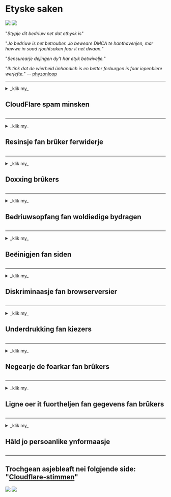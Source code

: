 # Etyske saken

![](https://codeberg.org/crimeflare/cloudflare-tor/media/branch/master/image/itsreallythatbad.jpg)
![](https://codeberg.org/crimeflare/cloudflare-tor/media/branch/master/image/telegram/c81238387627b4bfd3dcd60f56d41626.jpg)

"_Stypje dit bedriuw net dat ethysk is_"

"_Jo bedriuw is net betrouber. Jo beweare DMCA te hanthavenjen, mar hawwe in soad rjochtsaken foar it net dwaan._"

"_Sensurearje dejingen dy't har etyk betwivelje._"

"_Ik tink dat de wierheid ûnhandich is en better ferburgen is foar iepenbiere werjefte._" -- [phyzonloop](https://twitter.com/phyzonloop)


---


<details>
<summary> _klik my_

## CloudFlare spam minsken
</summary>


Cloudflare stjoert spam-e-mails nei net-Cloudflare-brûkers.

- Stjoer allinich e-postberjochten nei abonnees dy't har oanmeld hawwe
- As de brûker "stop" seit, stop dan it ferstjoeren fan e-post

It is sa ienfâldich. Mar Cloudflare makket neat út.
Cloudflare sei mei it brûken fan har tsjinst [kin alle spammers as oanfallers stopje](https://support.cloudflare.com/hc/en-us/articles/200170066-Will-activating-Cloudflare-stop-all-spammers-or-attackers- ).
Hoe kinne wy ​​_Cloudflare-spammers_ stopje sûnder Cloudflare te aktivearjen?


![](https://codeberg.org/crimeflare/cloudflare-tor/media/branch/master/image/cfspam01.jpg)
![](https://codeberg.org/crimeflare/cloudflare-tor/media/branch/master/image/cfspam03.jpg)
![](https://codeberg.org/crimeflare/cloudflare-tor/media/branch/master/image/cfspam02.jpg)
![](https://codeberg.org/crimeflare/cloudflare-tor/media/branch/master/image/cfspambrittany.jpg)
![](https://codeberg.org/crimeflare/cloudflare-tor/media/branch/master/image/cfspamtwtr.jpg)

</details>

---

<details>
<summary> _klik my_

## Resinsje fan brûker ferwiderje
</summary>


Cloudflare-censor [negative resinsjes](https://web.archive.org/web/20191116004046/https://www.trustpilot.com/reviews/5aa6ee0ed5a5700a7c8cf853). As jo ​​_anti-Cloudflare_-tekst op Twitter pleatse, hawwe jo in kâns om in [antwurdzje] te krijen (https://twitter.com/CloudflareHelp/status/1126051764917145601) fan [Cloudflare-meiwurker](cloudflare_inc/cloudflare_members.txt) mei "_[Nee, it is net](PEOPLE.md) _ "berjocht. As jo ​​in negatyf resinsje pleatse op elke beoordelingsside, sille se besykje [censor](https://twitter.com/phyzonloop/status/1178836176985366529) [it](https://twitter.com/dxgl_org/status/1178722159432220672 ).


![](https://codeberg.org/crimeflare/cloudflare-tor/media/branch/master/image/cfcenrev_01.jpg)
![](https://codeberg.org/crimeflare/cloudflare-tor/media/branch/master/image/cfcenrev_02.jpg)
![](https://codeberg.org/crimeflare/cloudflare-tor/media/branch/master/image/cfcenrev_03.jpg)

</details>

---

<details>
<summary> _klik my_

## Doxxing brûkers
</summary>


Cloudflare hat in massaal [harassismeprobleem](https://web.archive.org/web/20171024040313/http://www.businessinsider.com/cloudflare-ceo-suggests-people-who-report-online-abuse-use -fake-nammen-2017-5).
Cloudflare [dielt persoanlike ynformaasje](https://archive.ph/ePdvi) fan dyjingen [dy't](https://twitter.com/ZJemptv/status/898299709634248704) [klagen](https://twitter.com/TinyPirate/status/554718958176067584) [oer](https://twitter.com/remembrancermx/status/1010329041235148802) [hosted](https://twitter.com/Bridaguy/status/915003769280172037) [sites](https://twitter .com/HelloAndrew/status/897260208845500416). Se freegje jo somtiden om te leverjen
jo wiere ID. As jo ​​net wolle wurde pesten, [oanfallen](https://twitter.com/NiteShade925/status/1158469203420205056), [swatted](https://boingboing.net/2015/01/19/invasion-boards -set-out-to-rui.html) of [fermoarde](https://twitter.com/RusEmbUSA/status/1187363092793040901), jo moatte better fuortgean fan Cloudflared websiden.


![](https://codeberg.org/crimeflare/cloudflare-tor/media/branch/master/image/cfdox_what.jpg)
![](https://codeberg.org/crimeflare/cloudflare-tor/media/branch/master/image/cfdox_swat.jpg)
![](https://codeberg.org/crimeflare/cloudflare-tor/media/branch/master/image/cfdox_kill.jpg)
![](https://codeberg.org/crimeflare/cloudflare-tor/media/branch/master/image/cfdox_threat.jpg)
![](https://codeberg.org/crimeflare/cloudflare-tor/media/branch/master/image/cfdox_dox.jpg)
![](https://codeberg.org/crimeflare/cloudflare-tor/media/branch/master/image/cfdox_ex1.jpg)
![](https://codeberg.org/crimeflare/cloudflare-tor/media/branch/master/image/cfdox_ex2.jpg)

</details>

---

<details>
<summary> _klik my_

## Bedriuwsopfang fan woldiedige bydragen
</summary>


CloudFlare is [freget](https://web.archive.org/web/20191112033605/https://opencollective.com/cloudflarecollective#section-about) foar woldiedige bydragen. It is heul skriklik dat in Amerikaanske korporaasje om goeddiedigens freget neist organisaasjes sûnder winst dy't goede oarsaken hawwe. As jo ​​graach wolle [minsken blokkearje of tiid fan oare minsken fergrieme](PEOPLE.md), wolle jo miskien wat pizza's bestelle foar Cloudflare-meiwurkers.


![](https://codeberg.org/crimeflare/cloudflare-tor/media/branch/master/image/cfdonate.jpg)

</details>

---

<details>
<summary> _klik my_

## Beëinigjen fan siden
</summary>


Wat sille jo dwaan as jo side _suddenly_ omleech giet? D'r binne rapporten dat Cloudflare is [ferwiderje](https://twitter.com/stefan_eady/status/1126033791267426304) [brûker's](https://twitter.com/derivativeburke/status/903755267053117440) [konfiguraasje](https://twitter.com/lordscarlet/status/1046785164792205314) of [stoptsjinst sûnder warskôging](https://twitter.com/svolentin/status/1227324408475344896), [stil) (https://twitter.com/BlnaryMlke/status/1194339461984854018). Wy riede oan dat jo [bettere leveransier] fine (what-to-do.md).

![](https://codeberg.org/crimeflare/cloudflare-tor/media/branch/master/image/cftmnt.jpg)

</details>

---

<details>
<summary> _klik my_

## Diskriminaasje fan browserversier
</summary>


CloudFlare jout foarkarbehandeling oan dyjingen dy't Firefox brûke, wylst se fijannige behanneling jouwe oan brûkers fan net-Tor-Browser boppe Tor.
Tor-brûkers fan dy't mei rjocht wegerje net-fergees javascript út te fieren, krije ek fijannige behanneling.
Dizze tagongs ongelikens is in netwurkneutraliteit misbrûk en in misbrûk fan macht.

![](https://codeberg.org/crimeflare/cloudflare-tor/media/branch/master/image/browdifftbcx.gif)

- Lofts: `Tor Browser`, rjochts:` Chrome`. Itselde IP-adres.

![](https://codeberg.org/crimeflare/cloudflare-tor/media/branch/master/image/browserdiff.jpg)

- Lofts: `[Tor Browser] Javascript útskeakele, koekje ynskeakele`
- Rjochts: `[Chrome] Javascript ynskeakele, cookie útskeakele`

![](https://codeberg.org/crimeflare/cloudflare-tor/media/branch/master/image/cfsiryoublocked.jpg)

- QuteBrowser (lytse browser) sûnder Tor (Clearnet IP)

| *** Browser *** | *** Tagong behanneling *** |
| --- | --- |
| Tor Browser (Javascript ynskeakele) | tagong tastien |
| Firefox (Javascript ynskeakele) | tagong degradearre |
| Chromium (Javascript ynskeakele) | tagong degradearre (drukke Google reCAPTCHA) |
| Chromium as Firefox (Javascript útskeakele) | tagong wegere (drukke op * brutsen * Google reCAPTCHA) |
| Chromium as Firefox (Cookie útskeakele) | tagong wegere |
| QuteBrowser | tagong wegere |
| lynx | tagong wegere |
| w3m | tagong wegere |
| wget | tagong wegere |


"_Wêrom brûke jo Audio knop net om maklik útdaging op te lossen? _"

Ja, d'r is in audioknop, mar it _always_ [wurket net oer Tor](https://trac.torproject.org/projects/tor/ticket/23840). Jo sille dit berjocht krije as jo op it klikke:

```
Besykje it letter nochris
Jo kompjûter as netwurk stjoert miskien automatisearre fragen op.
Om ús brûkers te beskermjen, kinne wy ​​jo oanfraach no net ferwurkje.
Besykje ús helpside foar mear details
```

</details>

---

<details>
<summary> _klik my_

## Underdrukking fan kiezers
</summary>


Kiesers yn Amerikaanske steaten registrearje om úteinlik fia de webside fan 'e steatssekretaris te stimmen yn' e steat fan har ferbliuw.
Republikeinske-kontroleare kantoaren fan steatssekretaris dogge mei oan ûnderdrukking fan kiezers troch de webside fan 'e steatssekretaris fia Cloudflare te proxysearjen.
Fijannige behanneling fan Cloudflare fan Tor-brûkers, har MITM-posysje as in sintralisearre wrâldwiid punt fan tafersjoch, en syn skealike rol yn 't algemien
makket potensjele kiezers ûnhâldber mei registrearjen. Liberalen yn 't bysûnder omfetsje privacy. Kostenregistraasjeformulieren sammelje gefoelige ynformaasje oer politike leagen fan in kiezer, persoanlik fysyk adres, sosjaal feiligensnûmer, en bertedatum.
De measte steaten meitsje allinich in subset fan dy ynformaasje iepenbier beskikber, mar Cloudflare sjocht *** alle *** dy ynformaasje as immen registreart om te stimmen.

Tink derom dat papierregistraasje Cloudflare net omearmet, om't de sekretaris fan 'e meiwurkers fan gegevensgegevens personiel wierskynlik de
Cloudflare webside om de gegevens yn te fieren.

![](https://codeberg.org/crimeflare/cloudflare-tor/media/branch/master/image/cfvotm_01.jpg)
![](https://codeberg.org/crimeflare/cloudflare-tor/media/branch/master/image/cfvotm_02.jpg)

- Change.org is in ferneamde webside foar it sammeljen fan stimmen en aksje te nimmen. "[minsken oeral begjinne kampanjes, mobilisearje supporters en wurkje mei beslútjouwers om oplossingen te riden.](https://web.archive.org/web/20200206120027/https://www.change.org/about)"
Spitigernôch kinne in protte minsken feroaring.org hielendal net sjen fanwegen it agressive filter fan Cloudflare. Se wurde blokkeare fan it ûndertekenjen fan 'e petysje, en dus útslute se út in demokratysk proses. In oare net-cloudflared platfoarm brûke, lykas [OpenPetition](https://www.openpetition.eu/content/about_us) helpt it probleem op te lossen.

![](https://codeberg.org/crimeflare/cloudflare-tor/media/branch/master/image/changeorgasn.jpg)
![](https://codeberg.org/crimeflare/cloudflare-tor/media/branch/master/image/changeorgtor.jpg)

- Cloudflare's "[Atheenske projekt](https://www.cloudflare.com/athenian/)" biedt fergees ûndernimmingsbeskerming oan steat- en lokale ferkiezingswebsides. Se seine "- har kiesdistrikten kinne tagong krije ta ferkiezingsynformaasje en kiezerregistraasje_", mar dit is in leagen, om't in protte minsken gewoanwei de side net kinne blêdzje.

</details>

---

<details>
<summary> _klik my_

## Negearje de foarkar fan brûkers
</summary>


As jo ​​der foar ôfkarre, ferwachtsje jo dat jo der gjin e-post oer krije. Cloudflare negearje de foarkar fan brûker en diele gegevens mei korporaasjes fan tredden [sûnder tastimming fan klant](https://twitter.com/thexpaw/status/1108424723233419264). As jo ​​har fergese plan brûke, stjoere se somtiden e-post nei jo om te freegjen om alle moannen abonnemint te keapjen.

![](https://codeberg.org/crimeflare/cloudflare-tor/media/branch/master/image/cfviopl_tp.jpg)

</details>

---

<details>
<summary> _klik my_

## Ligne oer it fuortheljen fan gegevens fan brûkers
</summary>


Neffens dit [blog fan 'e ex-cloudflare-klant](https://shkspr.mobi/blog/2019/11/can-you-trust-cloudflare-with-your-personal-data/), lijt Cloudflare oer it wiskjen fan akkounts. Tsjintwurdich hâlde in protte [bedriuwen jo gegevens](https://justdeleteme.xyz/) neidat jo jo akkount sluten of fuortsmiten hawwe. De measte fan goede bedriuwen neame dêroer yn har privacybelied. Cloudflare? Nee.

```
2019-08-05 CloudFlare stjoerde my befêstiging dat se myn account hawwe ferwidere.
2019-10-02 Ik krige in e-post fan CloudFlare "omdat ik in klant bin"
```

Cloudflare wist net oer it wurd "ferwiderje". As it echt _ferwidere_ is, wêrom hat dizze eks-klant in e-post? Hy neamde ek dat it privacybelied fan Cloudflare der net oer neamt.

```
Harren nije privacybelied makket gjin melding fan behâld fan gegevens foar in jier.
```

![](https://codeberg.org/crimeflare/cloudflare-tor/media/branch/master/image/cfviopl_notdel.jpg)

Hoe kinne jo Cloudflare fertrouwe as [har privacybelied in LIE is](https://twitter.com/daviddlow/status/1197787135526555648)?

</details>

---

<details>
<summary> _klik my_

## Hâld jo persoanlike ynformaasje
</summary>


Cloudflare-akkount wiskje is [hurd nivo](https://justdeleteme.xyz/).

```
Stypje in stipe ticket yn mei de kategory "Account",
en freegje accountferwidering yn it berjochtlichem oan.
Jo moatte gjin domeinen of kredytkaarten hawwe hechte oan jo akkount foardat jo ferwidering oanfreegje.
```

Jo sille [dizze e-post foar befêstiging krije](https://twitter.com/originalesushi/status/1199041528414527495).

![](https://codeberg.org/crimeflare/cloudflare-tor/media/branch/master/image/cf_deleteandkeep.jpg)

"Wy binne begon jo ferwideringsoanfraach te ferwurkjen", mar "Wy sille trochgean mei opslaan fan jo persoanlike ynformaasje".

Kinst dit "fertrouwe"?

</details>

---

## Trochgean asjebleaft nei folgjende side: "[Cloudflare-stimmen](../PEOPLE.md)"

![](https://codeberg.org/crimeflare/cloudflare-tor/media/branch/master/image/freemoldybread.jpg)
![](https://codeberg.org/crimeflare/cloudflare-tor/media/branch/master/image/cfisnotanoption.jpg)
